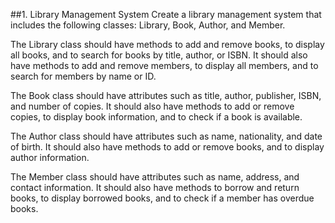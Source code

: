 ##1. Library Management System
   Create a library management system that includes the following classes: Library, Book, Author, and Member.

The Library class should have methods to add and remove books, to display all books, and to search for books by title, author, or ISBN. It should also have methods to add and remove members, to display all members, and to search for members by name or ID.

The Book class should have attributes such as title, author, publisher, ISBN, and number of copies. It should also have methods to add or remove copies, to display book information, and to check if a book is available.

The Author class should have attributes such as name, nationality, and date of birth. It should also have methods to add or remove books, and to display author information.

The Member class should have attributes such as name, address, and contact information. It should also have methods to borrow and return books, to display borrowed books, and to check if a member has overdue books.
